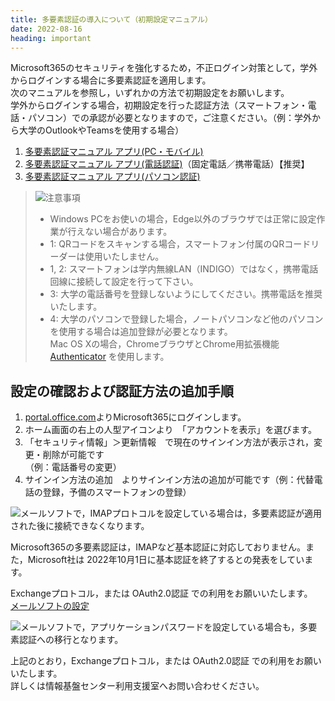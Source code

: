```yaml
---
title: 多要素認証の導入について（初期設定マニュアル）
date: 2022-08-16
heading: important
---
```


Microsoft365のセキュリティを強化するため，不正ログイン対策として，学外からログインする場合に多要素認証を適用します。  
次のマニュアルを参照し，いずれかの方法で初期設定をお願いします。  
学外からログインする場合，初期設定を行った認証方法（スマートフォン・電話・パソコン）での承認が必要となりますので，ご注意ください。（例：学外から大学のOutlookやTeamsを使用する場合）

1. [多要素認証マニュアル アプリ(PC・モバイル)](PCmobile_2023mfa.pdf)
2. [多要素認証マニュアル アプリ(電話認証)](Tel_2023mfa.pdf)（固定電話／携帯電話）【推奨】
3. [多要素認証マニュアル アプリ(パソコン認証)](PC_2023mfa.pdf)
   

> ![](./img/icon-exclamation.png)注意事項
> * Windows PCをお使いの場合，Edge以外のブラウザでは正常に設定作業が行えない場合があります。
> * 1: QRコードをスキャンする場合，スマートフォン付属のQRコードリーダーは使用いたしません。
> * 1, 2: スマートフォンは学内無線LAN（INDIGO）ではなく，携帯電話回線に接続して設定を行って下さい。
> * 3: 大学の電話番号を登録しないようにしてください。携帯電話を推奨いたします。
> * 4: 大学のパソコンで登録した場合，ノートパソコンなど他のパソコンを使用する場合は追加登録が必要となります。  
> Mac OS Xの場合，ChromeブラウザとChrome用拡張機能  [Authenticator](https://authenticator.cc/) を使用します。

## 設定の確認および認証方法の追加手順
1. [portal.office.com](https://portal.office.com)よりMicrosoft365にログインします。  
2. ホーム画面の右上の人型アイコンより　「アカウントを表示」を選びます。  
3. 「セキュリティ情報」＞更新情報　で現在のサインイン方法が表示され，変更・削除が可能です  
    （例：電話番号の変更）  
4. サインイン方法の追加　よりサインイン方法の追加が可能です（例：代替電話の登録，予備のスマートフォンの登録）

![](./img/icon-exclamation.png)メールソフトで，IMAPプロトコルを設定している場合は，多要素認証が適用された後に接続できなくなります。  

Microsoft365の多要素認証は，IMAPなど基本認証に対応しておりません。また，Microsoft社は 2022年10月1日に基本認証を終了するとの発表をしています。  

Exchangeプロトコル，または OAuth2.0認証 での利用をお願いいたします。  
[メールソフトの設定](/services/mail)

![](./img/icon-exclamation.png)メールソフトで，アプリケーションパスワードを設定している場合も，多要素認証への移行となります。  

上記のとおり，Exchangeプロトコル，または OAuth2.0認証 での利用をお願いいたします。  
詳しくは情報基盤センター利用支援室へお問い合わせください。  
